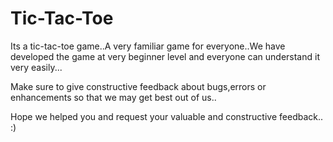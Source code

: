 # Tic-Tac-Toe
Its a tic-tac-toe game..A very familiar game for everyone..We have developed the game at very beginner level and everyone can understand it very easily... 

Make sure to give constructive feedback about bugs,errors or enhancements so that we may get best out of us..

Hope we helped you and request your valuable and constructive feedback..
:)
